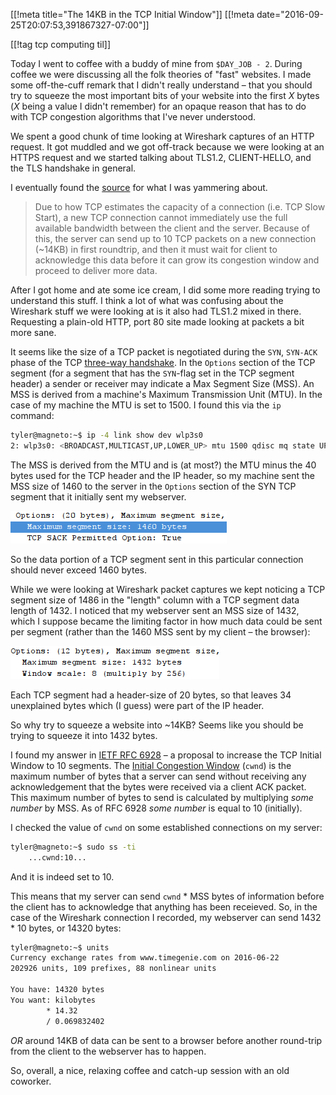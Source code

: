[[!meta title="The 14KB in the TCP Initial Window"]]
[[!meta date="2016-09-25T20:07:53,391867327-07:00"]]

[[!tag tcp computing til]]

Today I went to coffee with a buddy of mine from `$DAY_JOB - 2`. During coffee
we were discussing all the folk theories of "fast" websites. I made
some off-the-cuff remark that I didn't really understand – that you
should try to squeeze the most important bits of your website into the first
_X_ bytes (_X_ being a value I didn't remember) for an opaque reason that has
to do with TCP congestion algorithms that I've never understood.

We spent a good chunk of time looking at Wireshark captures of an HTTP
request. It got muddled and we got off-track because we were looking at
an HTTPS request and we started talking about TLS1.2, CLIENT-HELLO, and
the TLS handshake in general.

I eventually found the
[source](https://developers.google.com/speed/docs/insights/mobile) for what I
was yammering about.

> Due to how TCP estimates the capacity of a connection (i.e. TCP Slow
> Start), a new TCP connection cannot immediately use the full available
> bandwidth between the client and the server. Because of this, the
> server can send up to 10 TCP packets on a new connection (~14KB) in
> first roundtrip, and then it must wait for client to acknowledge this
> data before it can grow its congestion window and proceed to deliver
> more data.

After I got home and ate some ice cream, I did some more reading trying
to understand this stuff. I think a lot of what was confusing about the
Wireshark stuff we were looking at is it also had TLS1.2 mixed in there.
Requesting a plain-old HTTP, port 80 site made looking at packets a
bit more sane.

It seems like the size of a TCP packet is negotiated during the `SYN`,
`SYN-ACK` phase of the TCP [three-way handshake](http://www.tcpipguide.com/free/t_TCPConnectionEstablishmentProcessTheThreeWayHandsh-3.htm).
In the `Options` section of the TCP segment (for a segment that has the
`SYN`-flag set in the TCP segment header) a sender or receiver may indicate a Max
Segment Size (MSS). An MSS is derived from a machine's Maximum Transmission
Unit (MTU). In the case of my machine the MTU is set to 1500. I found this via
the `ip` command:

```{.bash .sourceCode}
tyler@magneto:~$ ip -4 link show dev wlp3s0
2: wlp3s0: <BROADCAST,MULTICAST,UP,LOWER_UP> mtu 1500 qdisc mq state UP mode DORMANT group default qlen 1000
```

The MSS is derived from the MTU and is (at most?) the MTU minus the 40
bytes used for the TCP header and the IP header, so my machine sent the
MSS size of 1460 to the server in the `Options` section of the SYN TCP
segment that it initially sent my webserver.

![Client MSS](/static/images/2016/mss.png)

So the data portion of a TCP segment sent in this particular connection
should never exceed 1460 bytes.

While we were looking at Wireshark packet captures we kept noticing a
TCP segment size of 1486 in the "length" column with a TCP segment data
length of 1432. I noticed that my webserver sent an MSS size of 1432,
which I suppose became the limiting factor in how much data could be
sent per segment (rather than the 1460 MSS sent by my client – the
browser):

![Server MSS](/static/images/2016/server-mss.png)

Each TCP segment had a header-size of 20 bytes, so that leaves 34
unexplained bytes which (I guess) were part of the IP header.

So why try to squeeze a website into ~14KB? Seems like you should be
trying to squeeze it into 1432 bytes.

I found my answer in [IETF RFC 6928](https://tools.ietf.org/html/rfc6928) – a proposal to increase the
TCP Initial Window to 10 segments. The [Initial Congestion Window](https://en.wikipedia.org/wiki/Congestion_window#Congestion_window)
(`cwnd`) is the maximum number of bytes that a server can send without
receiving any acknowledgement that the bytes were received via a client
ACK packet. This maximum number of bytes to send is calculated by
multiplying _some number_ by MSS. As of RFC 6928 _some number_ is equal
to 10 (initially).

I checked the value of `cwnd` on some established connections on my
server:

```{.bash .sourceCode}
tyler@magneto:~$ sudo ss -ti
    ...cwnd:10...
```

And it is indeed set to 10.

This means that my server can send `cwnd` * MSS bytes of information
before the client has to acknowledge that anything has been receieved.
So, in the case of the Wireshark connection I recorded, my webserver can
send 1432 * 10 bytes, or 14320 bytes:

```{.bash .sourceCode}
tyler@magneto:~$ units
Currency exchange rates from www.timegenie.com on 2016-06-22
202926 units, 109 prefixes, 88 nonlinear units

You have: 14320 bytes
You want: kilobytes
        * 14.32
        / 0.069832402
```

*OR* around 14KB of data can be sent to a browser before another round-trip
from the client to the webserver has to happen.

So, overall, a nice, relaxing coffee and catch-up session with an old coworker.
